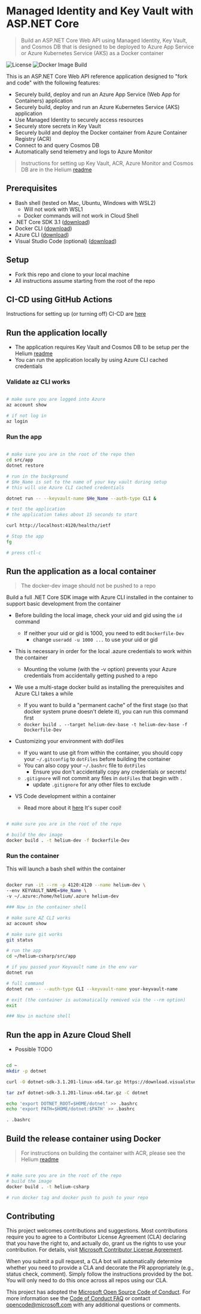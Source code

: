 # Managed Identity and Key Vault with ASP.NET Core

> Build an ASP.NET Core Web API using Managed Identity, Key Vault, and Cosmos DB that is designed to be deployed to Azure App Service or Azure Kubernetes Service (AKS) as a Docker container

![License](https://img.shields.io/badge/license-MIT-green.svg)
![Docker Image Build](https://github.com/retaildevcrews/helium-csharp/workflows/Docker%20Image%20Build/badge.svg)

This is an ASP.NET Core Web API reference application designed to "fork and code" with the following features:

- Securely build, deploy and run an Azure App Service (Web App for Containers) application
- Securely build, deploy and run an Azure Kubernetes Service (AKS) application
- Use Managed Identity to securely access resources
- Securely store secrets in Key Vault
- Securely build and deploy the Docker container from Azure Container Registry (ACR)
- Connect to and query Cosmos DB
- Automatically send telemetry and logs to Azure Monitor

> Instructions for setting up Key Vault, ACR, Azure Monitor and Cosmos DB are in the Helium [readme](https://github.com/retaildevcrews/helium)

## Prerequisites

- Bash shell (tested on Mac, Ubuntu, Windows with WSL2)
  - Will not work with WSL1
  - Docker commands will not work in Cloud Shell
- .NET Core SDK 3.1 ([download](https://dotnet.microsoft.com/download))
- Docker CLI ([download](https://docs.docker.com/install/))
- Azure CLI ([download](https://docs.microsoft.com/en-us/cli/azure/install-azure-cli?view=azure-cli-latest))
- Visual Studio Code (optional) ([download](https://code.visualstudio.com/download))

## Setup

- Fork this repo and clone to your local machine
- All instructions assume starting from the root of the repo

## CI-CD using GitHub Actions

Instructions for setting up (or turning off) CI-CD are [here](https://github.com/retaildevcrews/helium/blob/master/docs/CI-CD/GithubActions.md)

## Run the application locally

- The application requires Key Vault and Cosmos DB to be setup per the Helium [readme](https://github.com/retaildevcrews/helium)
- You can run the application locally by using Azure CLI cached credentials

### Validate az CLI works

```bash

# make sure you are logged into Azure
az account show

# if not log in
az login

```

### Run the app

```bash

# make sure you are in the root of the repo then
cd src/app
dotnet restore

# run in the background
# $He_Name is set to the name of your key vault during setup
# this will use Azure CLI cached credentials

dotnet run -- --keyvault-name $He_Name --auth-type CLI &

# test the application
# the application takes about 15 seconds to start

curl http://localhost:4120/healthz/ietf

# Stop the app
fg

# press ctl-c

```

## Run the application as a local container

> The docker-dev image should not be pushed to a repo

Build a full .NET Core SDK image with Azure CLI installed in the container to support basic development from the container

- Before building the local image, check your uid and gid using the `id` command
  - If neither your uid or gid is 1000, you need to edit `Dockerfile-Dev`
    - change `useradd -u 1000 ...` to use your uid or gid
- This is necessary in order for the local .azure credentials to work within the container
  - Mounting the volume (with the -v option) prevents your Azure credentials from accidentally getting pushed to a repo

- We use a multi-stage docker build as installing the prerequisites and Azure CLI takes a while
  - If you want to build a "permanent cache" of the first stage (so that docker system prune doesn't delete it), you can run this command first
  - `docker build . --target helium-dev-base -t helium-dev-base -f Dockerfile-Dev`

- Customizing your environment with dotFiles
  - If you want to use git from within the container, you should copy your `~/.gitconfig` to `dotFiles` before building the container
  - You can also copy your `~/.bashrc` file to `dotFiles`
    - Ensure you don't accidentally copy any credentials or secrets!
  - `.gitignore` will not commit any files in `dotFiles` that begin with `.`
    - update `.gitignore` for any other files to exclude

- VS Code development within a container
  - Read more about it [here](https://code.visualstudio.com/docs/remote/containers) It's super cool!

```bash

# make sure you are in the root of the repo

# build the dev image
docker build . -t helium-dev -f Dockerfile-Dev

```

### Run the container

This will launch a bash shell within the container

```bash

docker run -it --rm -p 4120:4120 --name helium-dev \
--env KEYVAULT_NAME=$He_Name \
-v ~/.azure:/home/helium/.azure helium-dev

### Now in the container shell

# make sure AZ CLI works
az account show

# make sure git works
git status

# run the app
cd ~/helium-csharp/src/app

# if you passed your Keyvault name in the env var
dotnet run

# full command
dotnet run -- --auth-type CLI --keyvault-name your-keyvault-name

# exit (the container is automatically removed via the --rm option)
exit

### Now in machine shell

```

## Run the app in Azure Cloud Shell

- Possible TODO

```bash

cd ~
mkdir -p dotnet

curl -O dotnet-sdk-3.1.201-linux-x64.tar.gz https://download.visualstudio.microsoft.com/download/pr/f65a8eb0-4537-4e69-8ff3-1a80a80d9341/cc0ca9ff8b9634f3d9780ec5915c1c66/dotnet-sdk-3.1.201-linux-x64.tar.gz

tar zxf dotnet-sdk-3.1.201-linux-x64.tar.gz -C dotnet

echo 'export DOTNET_ROOT=$HOME/dotnet' >> .bashrc
echo 'export PATH=$HOME/dotnet:$PATH' >> .bashrc

. .bashrc

```

## Build the release container using Docker

> For instructions on building the container with ACR, please see the Helium [readme](https://github.com/retaildevcrews/helium)

```bash

# make sure you are in the root of the repo
# build the image
docker build . -t helium-csharp

# run docker tag and docker push to push to your repo

```

## Contributing

This project welcomes contributions and suggestions. Most contributions require you to agree to a
Contributor License Agreement (CLA) declaring that you have the right to, and actually do, grant us
the rights to use your contribution. For details, visit [Microsoft Contributor License Agreement](https://cla.opensource.microsoft.com).

When you submit a pull request, a CLA bot will automatically determine whether you need to provide
a CLA and decorate the PR appropriately (e.g., status check, comment). Simply follow the instructions
provided by the bot. You will only need to do this once across all repos using our CLA.

This project has adopted the [Microsoft Open Source Code of Conduct](https://opensource.microsoft.com/codeofconduct/).
For more information see the [Code of Conduct FAQ](https://opensource.microsoft.com/codeofconduct/faq/) or
contact [opencode@microsoft.com](mailto:opencode@microsoft.com) with any additional questions or comments.
